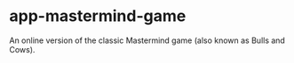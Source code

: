 # app-mastermind-game
An online version of the classic Mastermind game (also known as Bulls and Cows).
